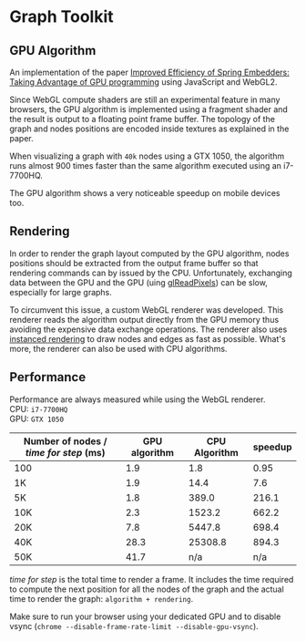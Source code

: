# Graph Toolkit

## GPU Algorithm

An implementation of the paper [Improved Efficiency of Spring Embedders: Taking Advantage of GPU programming](https://www.labri.fr/perso/melancon/Visual_Analytics_Course/lib/exe/fetch.php?media=bordeaux20132014:auber_chiricota_2007_gpu.pdf) using JavaScript and WebGL2.

Since WebGL compute shaders are still an experimental feature in many browsers, the GPU algorithm is implemented using a fragment
shader and the result is output to a floating point frame buffer. The topology of the graph and nodes positions are encoded
inside textures as explained in the paper.

When visualizing a graph with `40k` nodes using a GTX 1050, the algorithm runs almost 900 times faster than the
same algorithm executed using an i7-7700HQ.

The GPU algorithm shows a very noticeable speedup on mobile devices too.

## Rendering

In order to render the graph layout computed by the GPU algorithm, nodes positions should be extracted from the
output frame buffer so that rendering commands can by issued by the CPU. Unfortunately, exchanging data between the GPU
and the GPU (uing [glReadPixels](https://developer.mozilla.org/en-US/docs/Web/API/WebGLRenderingContext/readPixels)) can
be slow, especially for large graphs.

To circumvent this issue, a custom WebGL renderer was developed. This renderer reads the algorithm output directly from the
GPU memory thus avoiding the expensive data exchange operations. The renderer also uses [instanced rendering](https://en.wikipedia.org/wiki/Geometry_instancing) to draw nodes and
edges as fast as possible. What's more, the renderer can also be used with CPU algorithms.

## Performance

Performance are always measured while using the WebGL renderer.<br />
CPU: `i7-7700HQ`<br />
GPU: `GTX 1050`

Number of nodes / _time for step_ (ms) | GPU algorithm | CPU Algorithm | speedup
-------------------------------------- | ------------- | ------------- | --------
100                                    | 1.9           | 1.8           | 0.95
1K                                     | 1.9           | 14.4          | 7.6
5K                                     | 1.8           | 389.0         | 216.1
10K                                    | 2.3           | 1523.2        | 662.2
20K                                    | 7.8           | 5447.8        | 698.4
40K                                    | 28.3          | 25308.8       | 894.3
50K                                    | 41.7          | n/a           | n/a

_time for step_ is the total time to render a frame. It includes the time required to compute the next position for all the nodes of the graph and the actual time to render the graph: `algorithm + rendering`.

Make sure to run your browser using your dedicated GPU and to disable vsync (`chrome --disable-frame-rate-limit --disable-gpu-vsync`).